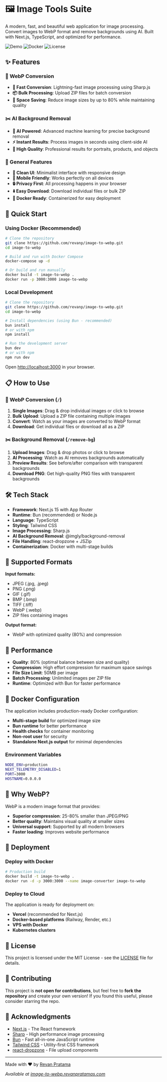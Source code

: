 # 🖼️ Image Tools Suite

A modern, fast, and beautiful web application for image processing. Convert images to WebP format and remove backgrounds using AI. Built with Next.js, TypeScript, and optimized for performance.

![Demo](https://img.shields.io/badge/Demo-Live-brightgreen) ![Docker](https://img.shields.io/badge/Docker-Ready-blue) ![License](https://img.shields.io/badge/License-MIT-yellow)

## ✨ Features

### 🔄 WebP Conversion
- **🚀 Fast Conversion**: Lightning-fast image processing using Sharp.js
- **📦 Bulk Processing**: Upload ZIP files for batch conversion
- **💾 Space Saving**: Reduce image sizes by up to 80% while maintaining quality

### ✂️ AI Background Removal
- **🤖 AI Powered**: Advanced machine learning for precise background removal
- **⚡ Instant Results**: Process images in seconds using client-side AI
- **🎯 High Quality**: Professional results for portraits, products, and objects

### 🌟 General Features
- **🎨 Clean UI**: Minimalist interface with responsive design
- **📱 Mobile Friendly**: Works perfectly on all devices
- **🔒 Privacy First**: All processing happens in your browser
- **⬇️ Easy Download**: Download individual files or bulk ZIP
- **🐳 Docker Ready**: Containerized for easy deployment

## 🚀 Quick Start

### Using Docker (Recommended)

```bash
# Clone the repository
git clone https://github.com/revanp/image-to-webp.git
cd image-to-webp

# Build and run with Docker Compose
docker-compose up -d

# Or build and run manually
docker build -t image-to-webp .
docker run -p 3000:3000 image-to-webp
```

### Local Development

```bash
# Clone the repository
git clone https://github.com/revanp/image-to-webp.git
cd image-to-webp

# Install dependencies (using Bun - recommended)
bun install
# or with npm
npm install

# Run the development server
bun dev
# or with npm
npm run dev
```

Open [http://localhost:3000](http://localhost:3000) in your browser.

## 📋 How to Use

### 🔄 WebP Conversion (`/`)
1. **Single Images**: Drag & drop individual images or click to browse
2. **Bulk Upload**: Upload a ZIP file containing multiple images
3. **Convert**: Watch as your images are converted to WebP format
4. **Download**: Get individual files or download all as a ZIP

### ✂️ Background Removal (`/remove-bg`)
1. **Upload Images**: Drag & drop photos or click to browse
2. **AI Processing**: Watch as AI removes backgrounds automatically
3. **Preview Results**: See before/after comparison with transparent backgrounds
4. **Download PNG**: Get high-quality PNG files with transparent backgrounds

## 🛠️ Tech Stack

- **Framework**: Next.js 15 with App Router
- **Runtime**: Bun (recommended) or Node.js
- **Language**: TypeScript
- **Styling**: Tailwind CSS
- **Image Processing**: Sharp.js
- **AI Background Removal**: @imgly/background-removal
- **File Handling**: react-dropzone + JSZip
- **Containerization**: Docker with multi-stage builds

## 📁 Supported Formats

**Input formats:**
- JPEG (.jpg, .jpeg)
- PNG (.png)
- GIF (.gif)
- BMP (.bmp)
- TIFF (.tiff)
- WebP (.webp)
- ZIP files containing images

**Output format:**
- WebP with optimized quality (80%) and compression

## 🎯 Performance

- **Quality**: 80% (optimal balance between size and quality)
- **Compression**: High effort compression for maximum space savings
- **File Size Limit**: 50MB per image
- **Batch Processing**: Unlimited images per ZIP file
- **Runtime**: Optimized with Bun for faster performance

## 🐳 Docker Configuration

The application includes production-ready Docker configuration:

- **Multi-stage build** for optimized image size
- **Bun runtime** for better performance
- **Health checks** for container monitoring
- **Non-root user** for security
- **Standalone Next.js output** for minimal dependencies

### Environment Variables

```bash
NODE_ENV=production
NEXT_TELEMETRY_DISABLED=1
PORT=3000
HOSTNAME=0.0.0.0
```

## 🌟 Why WebP?

WebP is a modern image format that provides:
- **Superior compression**: 25-80% smaller than JPEG/PNG
- **Better quality**: Maintains visual quality at smaller sizes
- **Universal support**: Supported by all modern browsers
- **Faster loading**: Improves website performance

## 🚀 Deployment

### Deploy with Docker

```bash
# Production build
docker build -t image-to-webp .
docker run -d -p 3000:3000 --name image-converter image-to-webp
```

### Deploy to Cloud

The application is ready for deployment on:
- **Vercel** (recommended for Next.js)
- **Docker-based platforms** (Railway, Render, etc.)
- **VPS with Docker**
- **Kubernetes clusters**

## 📝 License

This project is licensed under the MIT License - see the [LICENSE](LICENSE) file for details.

## 🤝 Contributing

This project is **not open for contributions**, but feel free to **fork the repository** and create your own version! If you found this useful, please consider starring the repo.

## 🙏 Acknowledgments

- [Next.js](https://nextjs.org/) - The React framework
- [Sharp](https://sharp.pixelplumbing.com/) - High performance image processing
- [Bun](https://bun.sh/) - Fast all-in-one JavaScript runtime
- [Tailwind CSS](https://tailwindcss.com/) - Utility-first CSS framework
- [react-dropzone](https://react-dropzone.js.org/) - File upload components

---

Made with ❤️ by [Revan Pratama](https://revanpratamas.com)

*Available at [image-to-webp.revanpratamas.com](https://image-to-webp.revanpratamas.com)*
